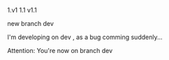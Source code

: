 1.v1
1.1 v1.1

new branch dev

I'm developing on dev , as a bug comming suddenly...

Attention: You're now on branch dev

